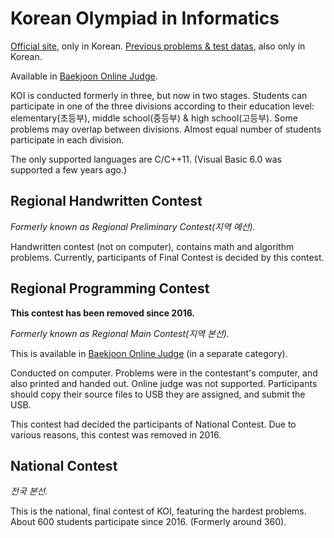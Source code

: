 # Korean Olympiad in Informatics

[Official site](http://www.digitalculture.or.kr/koi/KoiMain.do), only in Korean.
[Previous problems & test datas](http://www.digitalculture.or.kr/koi/selectOlymPiadDissentList.do), also only in Korean.

Available in [Baekjoon Online Judge](https://www.acmicpc.net/category/55).

KOI is conducted formerly in three, but now in two stages.
Students can participate in one of the three divisions according to their education level: elementary(초등부), middle school(중등부) & high school(고등부).
Some problems may overlap between divisions.
Almost equal number of students participate in each division.

The only supported languages are C/C++11. (Visual Basic 6.0 was supported a few years ago.)

## Regional Handwritten Contest

*Formerly known as Regional Preliminary Contest(지역 예선).*

Handwritten contest (not on computer), contains math and algorithm problems.
Currently, participants of Final Contest is decided by this contest.

## Regional Programming Contest

**This contest has been removed since 2016.**

*Formerly known as Regional Main Contest(지역 본선).*

This is available in [Baekjoon Online Judge](https://www.acmicpc.net/category/57) (in a separate category).

Conducted on computer. Problems were in the contestant's computer, and also printed and handed out.
Online judge was not supported. Participants should copy their source files to USB they are assigned, and submit the USB.

This contest had decided the participants of National Contest.
Due to various reasons, this contest was removed in 2016.

## National Contest

*전국 본선.*

This is the national, final contest of KOI, featuring the hardest problems.
About 600 students participate since 2016. (Formerly around 360).

